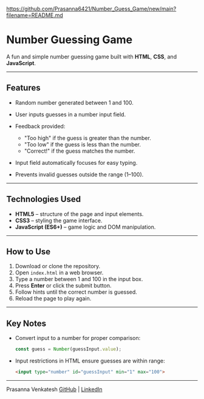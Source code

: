 https://github.com/Prasanna6421/Number_Guess_Game/new/main?filename=README.md
# Number Guessing Game

A fun and simple number guessing game built with **HTML**, **CSS**, and **JavaScript**.

---

## Features

* Random number generated between 1 and 100.
* User inputs guesses in a number input field.
* Feedback provided:

  * "Too high" if the guess is greater than the number.
  * "Too low" if the guess is less than the number.
  * "Correct!" if the guess matches the number.
* Input field automatically focuses for easy typing.
* Prevents invalid guesses outside the range (1–100).

---

## Technologies Used

* **HTML5** – structure of the page and input elements.
* **CSS3** – styling the game interface.
* **JavaScript (ES6+)** – game logic and DOM manipulation.

---

## How to Use

1. Download or clone the repository.
2. Open `index.html` in a web browser.
3. Type a number between 1 and 100 in the input box.
4. Press **Enter** or click the submit button.
5. Follow hints until the correct number is guessed.
6. Reload the page to play again.

---

## Key Notes

* Convert input to a number for proper comparison:

  ```javascript
  const guess = Number(guessInput.value);
  ```
* Input restrictions in HTML ensure guesses are within range:

  ```html
  <input type="number" id="guessInput" min="1" max="100">
  ```

---


Prasanna Venkatesh
[GitHub](https://github.com/Prasanna6421) | [LinkedIn](https://www.linkedin.com/in/prasanna-venkatesh-45590036b)
